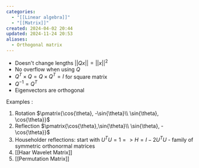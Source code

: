 ```yaml
---
categories:
  - "[[Linear algebra]]"
  - "[[Matrix]]"
created: 2024-04-02 20:44
updated: 2024-11-24 20:53
aliases:
  - Orthogonal matrix
---
```

- Doesn't change lengths $||Qx||=||x||^2$
- No overflow when using $Q$
- $Q^T\times Q = Q \times Q^T = I$ for square matrix
- $Q^{-1}=Q^T$
- Eigenvectors are orthogonal

Examples :
1. Rotation $\pmatrix{\cos{\theta}, -\sin{\theta}\\ \sin{\theta}, \cos{\theta}}$ 
2. Reflection $\pmatrix{\cos{\theta},\sin{\theta}\\ \sin{\theta}, -\cos{\theta}}$ 
3. Householder reflections: start with $U^T U=1 => H= I -2U^T U$ - family of symmetric orthonormal matrices
4. [[Haar Wavelet Matrix]]
5. [[Permutation Matrix]]
